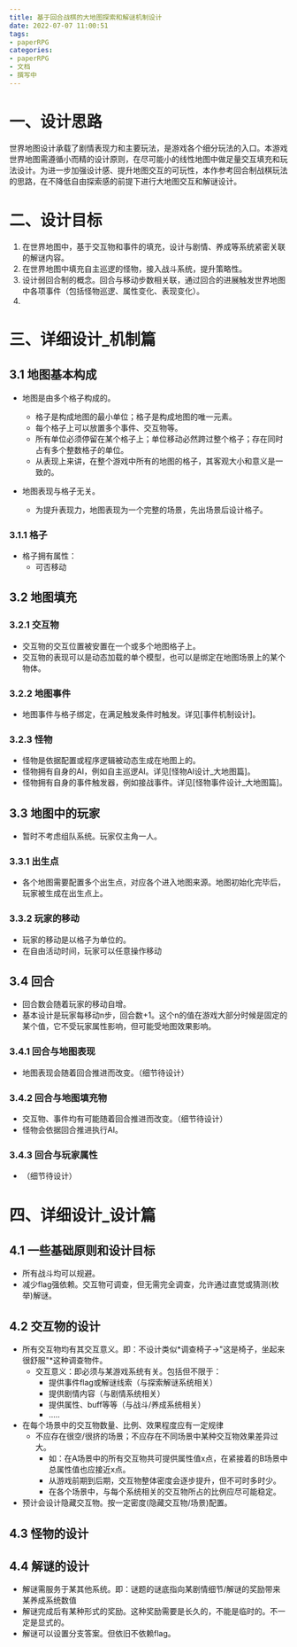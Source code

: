 ```yaml
---
title: 基于回合战棋的大地图探索和解谜机制设计
date: 2022-07-07 11:00:51
tags:
- paperRPG
categories: 
- paperRPG
- 文档
- 撰写中
---
```


<!--more-->
# 一、设计思路
世界地图设计承载了剧情表现力和主要玩法，是游戏各个细分玩法的入口。本游戏世界地图需遵循小而精的设计原则，在尽可能小的线性地图中做足量交互填充和玩法设计。为进一步加强设计感、提升地图交互的可玩性，本作参考回合制战棋玩法的思路，在不降低自由探索感的前提下进行大地图交互和解谜设计。

# 二、设计目标
1. 在世界地图中，基于交互物和事件的填充，设计与剧情、养成等系统紧密关联的解谜内容。
2. 在世界地图中填充自主巡逻的怪物，接入战斗系统，提升策略性。
3. 设计弱回合制的概念。回合与移动步数相关联，通过回合的进展触发世界地图中各项事件（包括怪物巡逻、属性变化、表现变化）。
4. 

# 三、详细设计_机制篇

## 3.1 地图基本构成
- 地图是由多个格子构成的。
	+ 格子是构成地图的最小单位；格子是构成地图的唯一元素。
	+ 每个格子上可以放置多个事件、交互物等。
	+ 所有单位必须停留在某个格子上；单位移动必然跨过整个格子；存在同时占有多个整数格子的单位。
	+ 从表现上来讲，在整个游戏中所有的地图的格子，其客观大小和意义是一致的。

- 地图表现与格子无关。
	+ 为提升表现力，地图表现为一个完整的场景，先出场景后设计格子。

### 3.1.1 格子
- 格子拥有属性：
	+ 可否移动

## 3.2 地图填充

### 3.2.1 交互物
- 交互物的交互位置被安置在一个或多个地图格子上。
- 交互物的表现可以是动态加载的单个模型，也可以是绑定在地图场景上的某个物体。

### 3.2.2 地图事件
- 地图事件与格子绑定，在满足触发条件时触发。详见[事件机制设计]。

### 3.2.3 怪物
- 怪物是依据配置或程序逻辑被动态生成在地图上的。
- 怪物拥有自身的AI，例如自主巡逻AI。详见[怪物AI设计_大地图篇]。
- 怪物拥有自身的事件触发器，例如接战事件。详见[怪物事件设计_大地图篇]。

## 3.3 地图中的玩家
- 暂时不考虑组队系统。玩家仅主角一人。

### 3.3.1 出生点
- 各个地图需要配置多个出生点，对应各个进入地图来源。地图初始化完毕后，玩家被生成在出生点上。

### 3.3.2 玩家的移动
- 玩家的移动是以格子为单位的。
- 在自由活动时间，玩家可以任意操作移动

## 3.4 回合
- 回合数会随着玩家的移动自增。
- 基本设计是玩家每移动n步，回合数+1。这个n的值在游戏大部分时候是固定的某个值，它不受玩家属性影响，但可能受地图效果影响。

### 3.4.1 回合与地图表现
- 地图表现会随着回合推进而改变。（细节待设计）

### 3.4.2 回合与地图填充物
- 交互物、事件均有可能随着回合推进而改变。（细节待设计）
- 怪物会依据回合推进执行AI。

### 3.4.3 回合与玩家属性
- （细节待设计）

# 四、详细设计_设计篇

## 4.1 一些基础原则和设计目标
- 所有战斗均可以规避。
- 减少flag强依赖。交互物可调查，但无需完全调查，允许通过直觉或猜测(枚举)解谜。

## 4.2 交互物的设计
- 所有交互物均有其交互意义。即：不设计类似*调查椅子->"这是椅子，坐起来很舒服"*这种调查物件。
	+ 交互意义：即必须与某游戏系统有关。包括但不限于：
		* 提供事件flag或解谜线索（与探索解谜系统相关）
		* 提供剧情内容（与剧情系统相关）
		* 提供属性、buff等等（与战斗/养成系统相关）
		* .....
- 在每个场景中的交互物数量、比例、效果程度应有一定规律
	+ 不应存在很空/很挤的场景；不应存在不同场景中某种交互物效果差异过大。
		* 如：在A场景中的所有交互物共可提供属性值x点，在紧接着的B场景中总属性值也应接近x点。
		* 从游戏前期到后期，交互物整体密度会逐步提升，但不可时多时少。
		* 在各个场景中，与每个系统相关的交互物所占的比例应尽可能稳定。
- 预计会设计隐藏交互物。按一定密度(隐藏交互物/场景)配置。

## 4.3 怪物的设计

## 4.4 解谜的设计
- 解谜需服务于某其他系统。即：谜题的谜底指向某剧情细节/解谜的奖励带来某养成系统数值
- 解谜完成后有某种形式的奖励。这种奖励需要是长久的，不能是临时的。不一定是显式的。
- 解谜可以设置分支答案。但依旧不依赖flag。